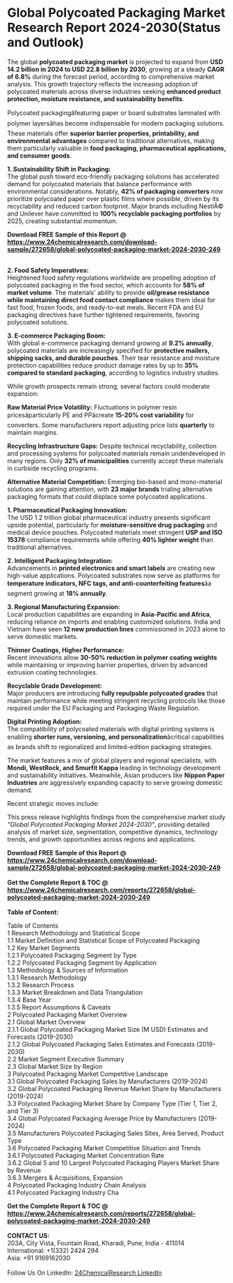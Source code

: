 <h1>Global Polycoated Packaging Market Research Report 2024-2030(Status and Outlook)</h1><p>The global <strong>polycoated packaging market</strong> is projected to expand from <strong>USD 14.2 billion in 2024 to USD 22.8 billion by 2030</strong>, growing at a steady <strong>CAGR of 6.8%</strong> during the forecast period, according to comprehensive market analysis. This growth trajectory reflects the increasing adoption of polycoated materials across diverse industries seeking <strong>enhanced product protection, moisture resistance, and sustainability benefits</strong>.</p><p>Polycoated packagingâfeaturing paper or board substrates laminated with polymer layersâhas become indispensable for modern packaging solutions. These materials offer <strong>superior barrier properties, printability, and environmental advantages</strong> compared to traditional alternatives, making them particularly valuable in <strong>food packaging, pharmaceutical applications, and consumer goods</strong>.</p><p><strong>1. Sustainability Shift in Packaging:</strong><br>
The global push toward eco-friendly packaging solutions has accelerated demand for polycoated materials that balance performance with environmental considerations. Notably, <strong>42% of packaging converters</strong> now prioritize polycoated paper over plastic films where possible, driven by its recyclability and reduced carbon footprint. Major brands including NestlÃ© and Unilever have committed to <strong>100% recyclable packaging portfolios</strong> by 2025, creating substantial momentum.</p><div><b>Download FREE Sample of this Report @ 
            <a href="https://www.24chemicalresearch.com/download-sample/272658/global-polycoated-packaging-market-2024-2030-249">
            https://www.24chemicalresearch.com/download-sample/272658/global-polycoated-packaging-market-2024-2030-249</a></b></div><br><p><strong>2. Food Safety Imperatives:</strong><br>
Heightened food safety regulations worldwide are propelling adoption of polycoated packaging in the food sector, which accounts for <strong>58% of market volume</strong>. The materials' ability to provide <strong>oil/grease resistance while maintaining direct food contact compliance</strong> makes them ideal for fast food, frozen foods, and ready-to-eat meals. Recent FDA and EU packaging directives have further tightened requirements, favoring polycoated solutions.</p><p><strong>3. E-commerce Packaging Boom:</strong><br>
With global e-commerce packaging demand growing at <strong>9.2% annually</strong>, polycoated materials are increasingly specified for <strong>protective mailers, shipping sacks, and durable pouches</strong>. Their tear resistance and moisture protection capabilities reduce product damage rates by up to <strong>35% compared to standard packaging</strong>, according to logistics industry studies.</p><p>While growth prospects remain strong, several factors could moderate expansion:</p><p><strong>Raw Material Price Volatility:</strong> Fluctuations in polymer resin pricesâparticularly PE and PPâcreate <strong>15-20% cost variability</strong> for converters. Some manufacturers report adjusting price lists <strong>quarterly</strong> to maintain margins.</p><p><strong>Recycling Infrastructure Gaps:</strong> Despite technical recyclability, collection and processing systems for polycoated materials remain underdeveloped in many regions. Only <strong>32% of municipalities</strong> currently accept these materials in curbside recycling programs.</p><p><strong>Alternative Material Competition:</strong> Emerging bio-based and mono-material solutions are gaining attention, with <strong>23 major brands</strong> trialing alternative packaging formats that could displace some polycoated applications.</p><p><strong>1. Pharmaceutical Packaging Innovation:</strong><br>
The USD 1.2 trillion global pharmaceutical industry presents significant upside potential, particularly for <strong>moisture-sensitive drug packaging</strong> and medical device pouches. Polycoated materials meet stringent <strong>USP  and ISO 15378</strong> compliance requirements while offering <strong>40% lighter weight</strong> than traditional alternatives.</p><p><strong>2. Intelligent Packaging Integration:</strong><br>
Advancements in <strong>printed electronics and smart labels</strong> are creating new high-value applications. Polycoated substrates now serve as platforms for <strong>temperature indicators, NFC tags, and anti-counterfeiting features</strong>âa segment growing at <strong>18% annually</strong>.</p><p><strong>3. Regional Manufacturing Expansion:</strong><br>
Local production capabilities are expanding in <strong>Asia-Pacific and Africa</strong>, reducing reliance on imports and enabling customized solutions. India and Vietnam have seen <strong>12 new production lines</strong> commissioned in 2023 alone to serve domestic markets.</p><p><strong>Thinner Coatings, Higher Performance:</strong><br>
    Recent innovations allow <strong>30-50% reduction in polymer coating weights</strong> while maintaining or improving barrier properties, driven by advanced extrusion coating technologies.</p><p><strong>Recyclable Grade Development:</strong><br>
    Major producers are introducing <strong>fully repulpable polycoated grades</strong> that maintain performance while meeting stringent recycling protocols like those required under the EU Packaging and Packaging Waste Regulation.</p><p><strong>Digital Printing Adoption:</strong><br>
    The compatibility of polycoated materials with digital printing systems is enabling <strong>shorter runs, versioning, and personalization</strong>âcritical capabilities as brands shift to regionalized and limited-edition packaging strategies.</p><p>The market features a mix of global players and regional specialists, with <strong>Mondi, WestRock, and Smurfit Kappa</strong> leading in technology development and sustainability initiatives. Meanwhile, Asian producers like <strong>Nippon Paper Industries</strong> are aggressively expanding capacity to serve growing domestic demand.</p><p>Recent strategic moves include:</p><p>This press release highlights findings from the comprehensive market study <em>"Global Polycoated Packaging Market 2024-2030"</em>, providing detailed analysis of market size, segmentation, competitive dynamics, technology trends, and growth opportunities across regions and applications.</p><div><b>Download FREE Sample of this Report @ 
            <a href="https://www.24chemicalresearch.com/download-sample/272658/global-polycoated-packaging-market-2024-2030-249">
            https://www.24chemicalresearch.com/download-sample/272658/global-polycoated-packaging-market-2024-2030-249</a></b></div><br><div><b>Get the Complete Report & TOC @ 
            <a href="https://www.24chemicalresearch.com/reports/272658/global-polycoated-packaging-market-2024-2030-249">
            https://www.24chemicalresearch.com/reports/272658/global-polycoated-packaging-market-2024-2030-249</a></b></div><br>
            <b>Table of Content:</b><p>Table of Contents<br />
1 Research Methodology and Statistical Scope<br />
1.1 Market Definition and Statistical Scope of Polycoated Packaging<br />
1.2 Key Market Segments<br />
1.2.1 Polycoated Packaging Segment by Type<br />
1.2.2 Polycoated Packaging Segment by Application<br />
1.3 Methodology & Sources of Information<br />
1.3.1 Research Methodology<br />
1.3.2 Research Process<br />
1.3.3 Market Breakdown and Data Triangulation<br />
1.3.4 Base Year<br />
1.3.5 Report Assumptions & Caveats<br />
2 Polycoated Packaging Market Overview<br />
2.1 Global Market Overview<br />
2.1.1 Global Polycoated Packaging Market Size (M USD) Estimates and Forecasts (2019-2030)<br />
2.1.2 Global Polycoated Packaging Sales Estimates and Forecasts (2019-2030)<br />
2.2 Market Segment Executive Summary<br />
2.3 Global Market Size by Region<br />
3 Polycoated Packaging Market Competitive Landscape<br />
3.1 Global Polycoated Packaging Sales by Manufacturers (2019-2024)<br />
3.2 Global Polycoated Packaging Revenue Market Share by Manufacturers (2019-2024)<br />
3.3 Polycoated Packaging Market Share by Company Type (Tier 1, Tier 2, and Tier 3)<br />
3.4 Global Polycoated Packaging Average Price by Manufacturers (2019-2024)<br />
3.5 Manufacturers Polycoated Packaging Sales Sites, Area Served, Product Type<br />
3.6 Polycoated Packaging Market Competitive Situation and Trends<br />
3.6.1 Polycoated Packaging Market Concentration Rate<br />
3.6.2 Global 5 and 10 Largest Polycoated Packaging Players Market Share by Revenue<br />
3.6.3 Mergers & Acquisitions, Expansion<br />
4 Polycoated Packaging Industry Chain Analysis<br />
4.1 Polycoated Packaging Industry Cha</p><div><b>Get the Complete Report & TOC @ 
            <a href="https://www.24chemicalresearch.com/reports/272658/global-polycoated-packaging-market-2024-2030-249">
            https://www.24chemicalresearch.com/reports/272658/global-polycoated-packaging-market-2024-2030-249</a></b></div><br><b>CONTACT US:</b><br>
            203A, City Vista, Fountain Road, Kharadi, Pune, India - 411014<br>
            International: +1(332) 2424 294<br>
            Asia: +91 9169162030 <br><br>
            Follow Us On LinkedIn: <a href="https://www.linkedin.com/company/24chemicalresearch/">24ChemicalResearch LinkedIn</a>